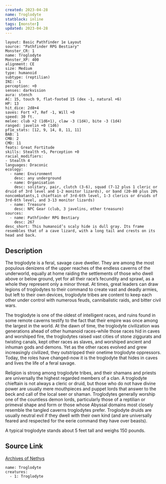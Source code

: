 ```yaml
---
created: 2023-04-28
name: Troglodyte
statblock: inline
tags: [monster]
updated: 2023-04-28
---
```

```statblock
layout: Basic Pathfinder 1e Layout
source: "Pathfinder RPG Bestiary"
Monster_CR: 1
name: Troglodyte
Monster_XP: 400
alignment: CE
size: Medium
type: humanoid
subtype: (reptilian)
INI: -1
perception: +0
senses: darkvision
aura: stench
AC: 15, touch 9, flat-footed 15 (dex -1, natural +6)
HP: 13
hit_dice: 2d8+4
saves: Fort +7, Ref -1, Will +0
speed: 30 ft.
melee: club +2 (1d6+1), claw -3 (1d4), bite -3 (1d4)
ranged: javelin +0 (1d6)
pf1e_stats: [12, 9, 14, 8, 11, 11]
BAB: 1
CMB: 2
CMD: 11
feats: Great Fortitude
skills: Stealth +5, Perception +0
racial_modifiers:
- Stealth 4
languages: Draconic
ecology:
  - name: Environment
    desc: any underground
  - name: Organisation
    desc: solitary, pair, clutch (3-6), squad (7-12 plus 1 cleric or druid of 3rd level and 1-2 monitor lizards), or band (20-80 plus 20% noncombatants,1 chieftain of 3rd-6th level, 1-3 clerics or druids of 3rd-6th level, and 3-13 monitor lizards)
  - name: Treasure
    desc: NPC Gear (club, 3 javelins, other treasure)
sources:
  - name: Pathfinder RPG Bestiary
    desc: 267
desc_short: This humanoid’s scaly hide is dull gray. Its frame resembles that of a cave lizard, with a long tail and crests on its head and back.
```
## Description
The troglodyte is a feral, savage cave dweller. They are among the most populous denizens of the upper reaches of the endless caverns of the underworld, equally at home raiding the settlements of those who dwell above or below ground, yet for all their race’s fecundity and sprawl, as a whole they represent only a minor threat. At times, great leaders can draw legions of troglodytes to their command to create vast and deadly armies, but left to their own devices, troglodyte tribes are content to keep each other under control with numerous feuds, cannibalistic raids, and bitter civil wars.

The troglodyte is one of the oldest of intelligent races, and ruins found in some remote caverns testify to the fact that their empire was once among the largest in the world. At the dawn of time, the troglodyte civilization was generations ahead of other humanoid races-while those races hid in caves and worshiped fire, the troglodytes raised vast cities of stone ziggurats and twisting canals, kept other races as slaves, and worshiped ancient and inhuman gods and demons. Yet as the other races evolved and grew increasingly civilized, they outstripped their onetime troglodyte oppressors. Today, the roles have changed-now it is the troglodyte that hides in caves and lives the life of a feral savage.

Religion is strong among troglodyte tribes, and their shamans and priests are universally the highest regarded members of a clan. A troglodyte chieftain is not always a cleric or druid, but those who do not have divine power are usually mere mouthpieces and puppet lords that answer to the beck and call of the local seer or shaman. Troglodytes generally worship one of the countless demon lords, particularly those of a reptilian or primeval shape and form or those whose Abyssal domains most closely resemble the tangled caverns troglodytes prefer. Troglodyte druids are usually neutral evil if they dwell with their own kind (and are universally feared and respected for the eerie command they have over beasts).

A typical troglodyte stands about 5 feet tall and weighs 150 pounds.
## Source Link
[Archives of Nethys](https://aonprd.com/MonsterDisplay.aspx?ItemName=Troglodyte)
```encounter-table
name: Troglodyte
creatures:
  - 1: Troglodyte
```
